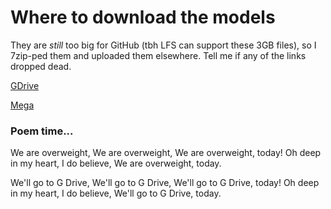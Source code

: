 # Where to download the models
They are *still* too big for GitHub (tbh LFS can support these 3GB files), so I 7zip-ped them and uploaded them elsewhere. Tell me if any of the links dropped dead.

[GDrive](https://drive.google.com/file/d/1w7FltMP-FulNJ87SgprQC4BrXyxi-bCk/view?usp=sharing)

[Mega](https://mega.nz/file/c9ZmUDiZ#kIMk1RbSdj1gu_2sIB_jB0dIYCEH6CukKzmxMTM_M-o)

### Poem time...
We are overweight,
We are overweight,
We are overweight, today!
Oh deep in my heart, I do believe,
We are overweight, today.

We'll go to G Drive,
We'll go to G Drive,
We'll go to G Drive, today!
Oh deep in my heart, I do believe,
We'll go to G Drive, today.
